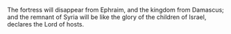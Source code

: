 The fortress will disappear from Ephraim, and the kingdom from Damascus; and the remnant of Syria will be like the glory of the children of Israel, declares the Lord of hosts.
